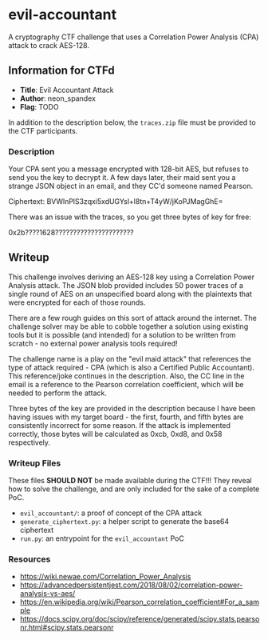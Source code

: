 evil-accountant
===============

A cryptography CTF challenge that uses a Correlation Power Analysis (CPA)
attack to crack AES-128.

Information for CTFd
---------------------

- **Title**: Evil Accountant Attack
- **Author**: neon_spandex
- **Flag**: TODO

In addition to the description below, the `traces.zip` file must be provided to
the CTF participants.

### Description

Your CPA sent you a message encrypted with 128-bit AES, but refuses to send you the key to decrypt it. A few days later, their maid sent you a strange JSON object in an email, and they CC'd someone named Pearson.

Ciphertext: BVWlnPlS3zqxi5xdUGYsl+l8tn+T4yW/jKoPJMagGhE=

There was an issue with the traces, so you get three bytes of key for free:

0x2b????1628??????????????????????

Writeup
-------

This challenge involves deriving an AES-128 key using a Correlation Power
Analysis attack. The JSON blob provided includes 50 power traces of a single
round of AES on an unspecified board along with the plaintexts that were
encrypted for each of those rounds.

There are a few rough guides on this sort of attack around the internet. The
challenge solver may be able to cobble together a solution using existing tools
but it is possible (and intended) for a solution to be written from scratch -
no external power analysis tools required!

The challenge name is a play on the "evil maid attack" that references the type
of attack required - CPA (which is also a Certified Public Accountant). This
reference/joke continues in the description. Also, the CC line in the email is
a reference to the Pearson correlation coefficient, which will be needed to
perform the attack.

Three bytes of the key are provided in the description because I have been
having issues with my target board - the first, fourth, and fifth bytes are
consistently incorrect for some reason. If the attack is implemented correctly,
those bytes will be calculated as 0xcb, 0xd8, and 0x58 respectively.

### Writeup Files

These files **SHOULD NOT** be made available during the CTF!!! They reveal how
to solve the challenge, and are only included for the sake of a complete PoC.

- `evil_accountant/`: a proof of concept of the CPA attack
- `generate_ciphertext.py`: a helper script to generate the base64 ciphertext
- `run.py`: an entrypoint for the `evil_accountant` PoC

### Resources

- https://wiki.newae.com/Correlation_Power_Analysis
- https://advancedpersistentjest.com/2018/08/02/correlation-power-analysis-vs-aes/
- https://en.wikipedia.org/wiki/Pearson_correlation_coefficient#For_a_sample
- https://docs.scipy.org/doc/scipy/reference/generated/scipy.stats.pearsonr.html#scipy.stats.pearsonr